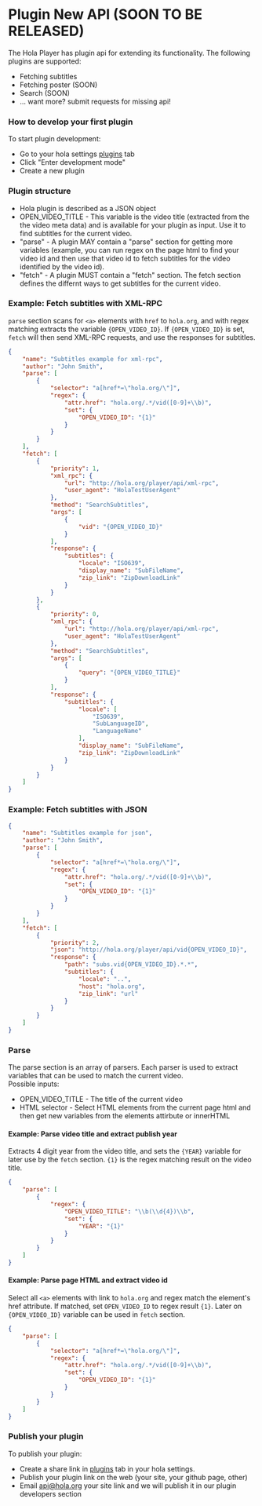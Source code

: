 # Plugin New API (SOON TO BE RELEASED)

The Hola Player has plugin api for extending its functionality.
The following plugins are supported:
* Fetching subtitles
* Fetching poster (SOON)
* Search (SOON)
* ... want more? submit requests for missing api!

### How to develop your first plugin
To start plugin development:
* Go to your hola settings [plugins](http://hola.org/access/my/settings#plugins) tab
* Click "Enter development mode"
* Create a new plugin

### Plugin structure
- Hola plugin is described as a JSON object
- OPEN_VIDEO_TITLE - This variable is the video title (extracted from the the video meta data) and is available for your plugin as input. Use it to find subtitles for the current video.
- "parse" - A plugin MAY contain a "parse" section for getting more variables (example, you can run regex on the page html to find your video id and then use that video id to fetch subtitles for the video identified by the video id).
- "fetch" - A plugin MUST contain a "fetch" section. The fetch section defines the differnt ways to get subtitles for the current video.

### Example: Fetch subtitles with XML-RPC

`parse` section scans for `<a>` elements with `href` to `hola.org`, and with regex matching extracts the variable `{OPEN_VIDEO_ID}`.
If `{OPEN_VIDEO_ID}` is set, `fetch` will then send XML-RPC requests, and use the responses for subtitles.

```json
{
	"name": "Subtitles example for xml-rpc",
	"author": "John Smith",
	"parse": [
		{
			"selector": "a[href*=\"hola.org/\"]",
			"regex": {
				"attr.href": "hola.org/.*/vid([0-9]+\\b)",
				"set": {
					"OPEN_VIDEO_ID": "{1}"
				}
			}
		}
	],
	"fetch": [
		{
			"priority": 1,
			"xml_rpc": {
				"url": "http://hola.org/player/api/xml-rpc",
				"user_agent": "HolaTestUserAgent"
			},
			"method": "SearchSubtitles",
			"args": [
				{
					"vid": "{OPEN_VIDEO_ID}"
				}
			],
			"response": {
				"subtitles": {
					"locale": "ISO639",
					"display_name": "SubFileName",
					"zip_link": "ZipDownloadLink"
				}
			}
		},
		{
			"priority": 0,
			"xml_rpc": {
				"url": "http://hola.org/player/api/xml-rpc",
				"user_agent": "HolaTestUserAgent"
			},
			"method": "SearchSubtitles",
			"args": [
				{
					"query": "{OPEN_VIDEO_TITLE}"
				}
			],
			"response": {
				"subtitles": {
					"locale": [
						"ISO639",
						"SubLanguageID",
						"LanguageName"
					],
					"display_name": "SubFileName",
					"zip_link": "ZipDownloadLink"
				}
			}
		}
	]
}
```

### Example: Fetch subtitles with JSON
```json
{
	"name": "Subtitles example for json",
	"author": "John Smith",
	"parse": [
		{
			"selector": "a[href*=\"hola.org/\"]",
			"regex": {
				"attr.href": "hola.org/.*/vid([0-9]+\\b)",
				"set": {
					"OPEN_VIDEO_ID": "{1}"
				}
			}
		}
	],
	"fetch": [
		{
			"priority": 2,
			"json": "http://hola.org/player/api/vid{OPEN_VIDEO_ID}",
			"response": {
				"path": "subs.vid{OPEN_VIDEO_ID}.*.*",
				"subtitles": {
					"locale": "..",
					"host": "hola.org",
					"zip_link": "url"
				}
			}
		}
	]
}
```

### Parse
The parse section is an array of parsers. Each parser is used to extract variables that can be used to match the current video.  
Possible inputs:
* OPEN_VIDEO_TITLE - The title of the current video
* HTML selector - Select HTML elements from the current page html and then get new variables from the elements attirbute or innerHTML

#### Example: Parse video title and extract publish year

Extracts 4 digit year from the video title, and sets the `{YEAR}` variable for later use by the `fetch` section.
`{1}` is the regex matching result on the video title.

```json
{
	"parse": [
		{
			"regex": {
				"OPEN_VIDEO_TITLE": "\\b(\\d{4})\\b",
				"set": {
					"YEAR": "{1}"
				}
			}
		}
	]
}
```

#### Example: Parse page HTML and extract video id

Select all `<a>` elements with link to `hola.org` and regex match the element's href attribute. If matched, set `OPEN_VIDEO_ID`
to regex result `{1}`.
Later on `{OPEN_VIDEO_ID}` variable can be used in `fetch` section.

``` json
{
    "parse": [
        {
            "selector": "a[href*=\"hola.org/\"]",
            "regex": {
                "attr.href": "hola.org/.*/vid([0-9]+\\b)",
                "set": {
                    "OPEN_VIDEO_ID": "{1}"
                }
            }
        }
    ]
}
```

### Publish your plugin
To publish your plugin:
* Create a share link in [plugins](http://hola.org/access/my/settings#plugins) tab in your hola settings.
* Publish your plugin link on the web (your site, your github page, other)
* Email [api@hola.org](mailto:api@hola.org) your site link and we will publish it in our plugin developers section

